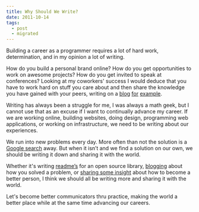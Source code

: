 ```yaml
---
title: Why Should We Write?
date: 2011-10-14
tags:
  - post
  - migrated
---
```


Building a career as a programmer requires a lot of hard work, determination, and in my opinion a lot of writing.

How do you build a personal brand online? How do you get opportunities to work on awesome projects? How do you get invited to speak at conferences? Looking at my coworkers' success I would deduce that you have to work hard on stuff you care about and then share the knowledge you have gained with your peers, writing on a [blog](http://orderedlist.com/blog/) [for](http://railstips.org/) [example](http://opensoul.org/).

Writing has always been a struggle for me, I was always a math geek, but I cannot use that as an excuse if I want to continually advance my career. If we are working online, building websites, doing design, programming web applications, or working on infrastructure, we need to be writing about our experiences.

We run into new problems every day. More often than not the solution is a [Google search](http://www.google.com/search?client=safari&rls=en&q=what+is+the+answer+to+life+the+universe+and+everything&ie=UTF-8&oe=UTF-8) away. But when it isn’t and we find a solution on our own, we should be writing it down and sharing it with the world.

Whether it's writing [readme’s](https://github.com/jonmagic/grim#readme) for an open source library, [blogging](http://jonmagic.com/blog/archives/2011/10/06/grim-multiprocessor-to-the-rescue/) about how you solved a problem, or [sharing some insight](http://jonmagic.com/blog/archives/2011/10/03/just-write-it-down/) about how to become a better person, I think we should all be writing more and sharing it with the world.

Let's become better communicators thru practice, making the world a better place while at the same time advancing our careers.
